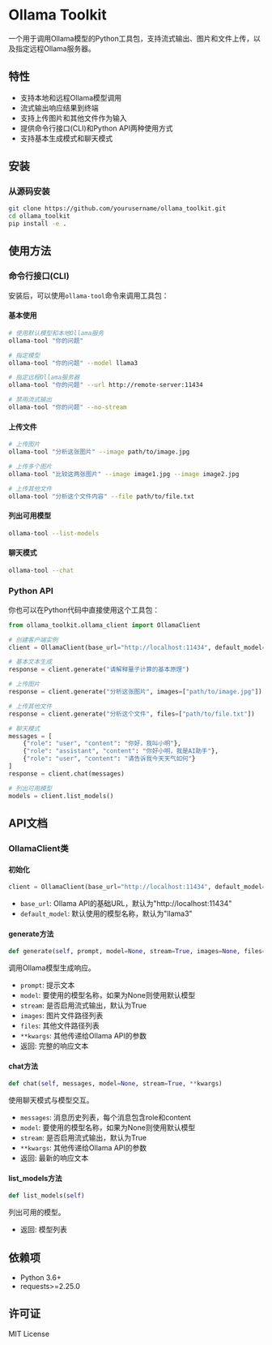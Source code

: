# Ollama Toolkit

一个用于调用Ollama模型的Python工具包，支持流式输出、图片和文件上传，以及指定远程Ollama服务器。

## 特性

- 支持本地和远程Ollama模型调用
- 流式输出响应结果到终端
- 支持上传图片和其他文件作为输入
- 提供命令行接口(CLI)和Python API两种使用方式
- 支持基本生成模式和聊天模式

## 安装

### 从源码安装

```bash
git clone https://github.com/yourusername/ollama_toolkit.git
cd ollama_toolkit
pip install -e .
```

## 使用方法

### 命令行接口(CLI)

安装后，可以使用`ollama-tool`命令来调用工具包：

#### 基本使用

```bash
# 使用默认模型和本地Ollama服务
ollama-tool "你的问题"

# 指定模型
ollama-tool "你的问题" --model llama3

# 指定远程Ollama服务器
ollama-tool "你的问题" --url http://remote-server:11434

# 禁用流式输出
ollama-tool "你的问题" --no-stream
```

#### 上传文件

```bash
# 上传图片
ollama-tool "分析这张图片" --image path/to/image.jpg

# 上传多个图片
ollama-tool "比较这两张图片" --image image1.jpg --image image2.jpg

# 上传其他文件
ollama-tool "分析这个文件内容" --file path/to/file.txt
```

#### 列出可用模型

```bash
ollama-tool --list-models
```

#### 聊天模式

```bash
ollama-tool --chat
```

### Python API

你也可以在Python代码中直接使用这个工具包：

```python
from ollama_toolkit.ollama_client import OllamaClient

# 创建客户端实例
client = OllamaClient(base_url="http://localhost:11434", default_model="llama3")

# 基本文本生成
response = client.generate("请解释量子计算的基本原理")

# 上传图片
response = client.generate("分析这张图片", images=["path/to/image.jpg"])

# 上传其他文件
response = client.generate("分析这个文件", files=["path/to/file.txt"])

# 聊天模式
messages = [
    {"role": "user", "content": "你好，我叫小明"},
    {"role": "assistant", "content": "你好小明，我是AI助手"},
    {"role": "user", "content": "请告诉我今天天气如何"}
]
response = client.chat(messages)

# 列出可用模型
models = client.list_models()
```

## API文档

### OllamaClient类

#### 初始化

```python
client = OllamaClient(base_url="http://localhost:11434", default_model="llama3")
```

- `base_url`: Ollama API的基础URL，默认为"http://localhost:11434"
- `default_model`: 默认使用的模型名称，默认为"llama3"

#### generate方法

```python
def generate(self, prompt, model=None, stream=True, images=None, files=None, **kwargs)
```

调用Ollama模型生成响应。

- `prompt`: 提示文本
- `model`: 要使用的模型名称，如果为None则使用默认模型
- `stream`: 是否启用流式输出，默认为True
- `images`: 图片文件路径列表
- `files`: 其他文件路径列表
- `**kwargs`: 其他传递给Ollama API的参数
- 返回: 完整的响应文本

#### chat方法

```python
def chat(self, messages, model=None, stream=True, **kwargs)
```

使用聊天模式与模型交互。

- `messages`: 消息历史列表，每个消息包含role和content
- `model`: 要使用的模型名称，如果为None则使用默认模型
- `stream`: 是否启用流式输出，默认为True
- `**kwargs`: 其他传递给Ollama API的参数
- 返回: 最新的响应文本

#### list_models方法

```python
def list_models(self)
```

列出可用的模型。

- 返回: 模型列表

## 依赖项

- Python 3.6+ 
- requests>=2.25.0

## 许可证

MIT License